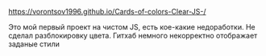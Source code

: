 https://vorontsov1996.github.io/Cards-of-colors-Clear-JS-/

Это мой первый проект на чистом JS, есть кое-какие недоработки. Не сделал разблокировку цвета.
Гитхаб немного некорректно отображает заданые стили
